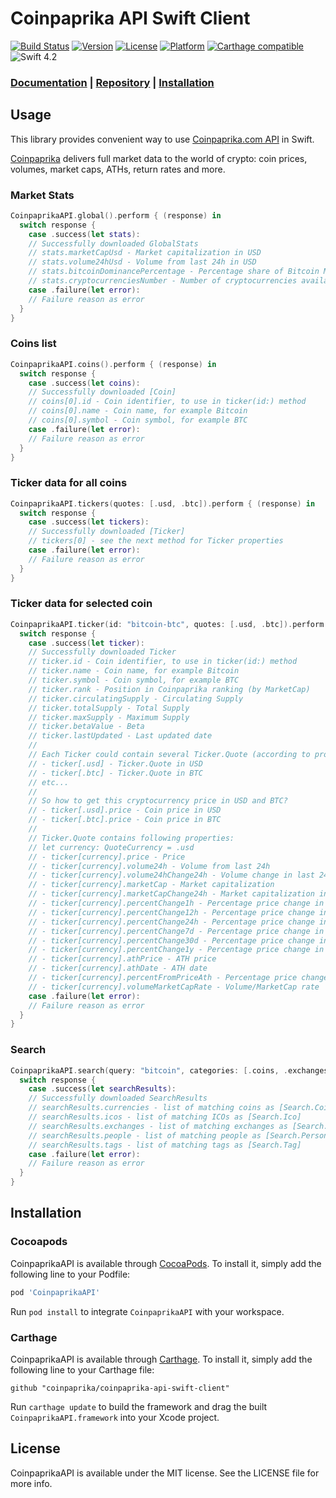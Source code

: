 # Coinpaprika API Swift Client

[![Build Status](https://travis-ci.org/coinpaprika/coinpaprika-api-swift-client.svg?branch=master)](https://travis-ci.org/coinpaprika/coinpaprika-api-swift-client)
[![Version](https://img.shields.io/cocoapods/v/CoinpaprikaAPI.svg?style=flat)](https://cocoapods.org/pods/CoinpaprikaAPI)
[![License](https://img.shields.io/cocoapods/l/CoinpaprikaAPI.svg?style=flat)](https://cocoapods.org/pods/CoinpaprikaAPI)
[![Platform](https://img.shields.io/cocoapods/p/CoinpaprikaAPI.svg?style=flat)](https://cocoapods.org/pods/CoinpaprikaAPI)
[![Carthage compatible](https://img.shields.io/badge/Carthage-compatible-4BC51D.svg?style=flat)](https://github.com/Carthage/Carthage)
![Swift 4.2](https://img.shields.io/badge/swift-4.2-orange.svg)

### [Documentation](https://coinpaprika.github.io/coinpaprika-api-swift-client) | [Repository](https://github.com/coinpaprika/coinpaprika-api-swift-client) | [Installation](#installation)

## Usage

This library provides convenient way to use [Coinpaprika.com API](https://api.coinpaprika.com/) in Swift.

[Coinpaprika](https://coinpaprika.com) delivers full market data to the world of crypto: coin prices, volumes, market caps, ATHs, return rates and more.

### Market Stats

```swift
CoinpaprikaAPI.global().perform { (response) in
  switch response {
    case .success(let stats):
    // Successfully downloaded GlobalStats
    // stats.marketCapUsd - Market capitalization in USD
    // stats.volume24hUsd - Volume from last 24h in USD
    // stats.bitcoinDominancePercentage - Percentage share of Bitcoin MarketCap in Total MarketCap
    // stats.cryptocurrenciesNumber - Number of cryptocurrencies available on Coinpaprika
    case .failure(let error):
    // Failure reason as error
  }
}
```

### Coins list

```swift
CoinpaprikaAPI.coins().perform { (response) in
  switch response {
    case .success(let coins):
    // Successfully downloaded [Coin]
    // coins[0].id - Coin identifier, to use in ticker(id:) method
    // coins[0].name - Coin name, for example Bitcoin
    // coins[0].symbol - Coin symbol, for example BTC
    case .failure(let error):
    // Failure reason as error
  }
}
```

### Ticker data for all coins

```swift
CoinpaprikaAPI.tickers(quotes: [.usd, .btc]).perform { (response) in
  switch response {
    case .success(let tickers):
    // Successfully downloaded [Ticker]
    // tickers[0] - see the next method for Ticker properties
    case .failure(let error):
    // Failure reason as error
  }
}

```

### Ticker data for selected coin

```swift
CoinpaprikaAPI.ticker(id: "bitcoin-btc", quotes: [.usd, .btc]).perform { (response) in
  switch response {
    case .success(let ticker):
    // Successfully downloaded Ticker
    // ticker.id - Coin identifier, to use in ticker(id:) method
    // ticker.name - Coin name, for example Bitcoin
    // ticker.symbol - Coin symbol, for example BTC
    // ticker.rank - Position in Coinpaprika ranking (by MarketCap)
    // ticker.circulatingSupply - Circulating Supply
    // ticker.totalSupply - Total Supply
    // ticker.maxSupply - Maximum Supply
    // ticker.betaValue - Beta
    // ticker.lastUpdated - Last updated date
    //
    // Each Ticker could contain several Ticker.Quote (according to provided quotes parameter). To access to quote for given currency, use subscripting like:
    // - ticker[.usd] - Ticker.Quote in USD
    // - ticker[.btc] - Ticker.Quote in BTC
    // etc...
    //
    // So how to get this cryptocurrency price in USD and BTC?
    // - ticker[.usd].price - Coin price in USD
    // - ticker[.btc].price - Coin price in BTC
    //
    // Ticker.Quote contains following properties:
    // let currency: QuoteCurrency = .usd
    // - ticker[currency].price - Price
    // - ticker[currency].volume24h - Volume from last 24h
    // - ticker[currency].volume24hChange24h - Volume change in last 24h
    // - ticker[currency].marketCap - Market capitalization
    // - ticker[currency].marketCapChange24h - Market capitalization in last 24h
    // - ticker[currency].percentChange1h - Percentage price change in last 1 hour
    // - ticker[currency].percentChange12h - Percentage price change in last 12 hour
    // - ticker[currency].percentChange24h - Percentage price change in last 24 hour
    // - ticker[currency].percentChange7d - Percentage price change in last 7 days
    // - ticker[currency].percentChange30d - Percentage price change in last 30 days
    // - ticker[currency].percentChange1y - Percentage price change in last 1 year
    // - ticker[currency].athPrice - ATH price
    // - ticker[currency].athDate - ATH date
    // - ticker[currency].percentFromPriceAth - Percentage price change from ATH
    // - ticker[currency].volumeMarketCapRate - Volume/MarketCap rate
    case .failure(let error):
    // Failure reason as error
  }
}
```

### Search

```swift
CoinpaprikaAPI.search(query: "bitcoin", categories: [.coins, .exchanges, .icos, .people, .tags], limit: 20).perform { (response) in
  switch response {
    case .success(let searchResults):
    // Successfully downloaded SearchResults
    // searchResults.currencies - list of matching coins as [Search.Coin]
    // searchResults.icos - list of matching ICOs as [Search.Ico]
    // searchResults.exchanges - list of matching exchanges as [Search.Exchange]
    // searchResults.people - list of matching people as [Search.Person]
    // searchResults.tags - list of matching tags as [Search.Tag]
    case .failure(let error):
    // Failure reason as error
  }
}
```

## Installation

### Cocoapods

CoinpaprikaAPI is available through [CocoaPods](https://cocoapods.org). To install it, simply add the following line to your Podfile:

```ruby
pod 'CoinpaprikaAPI'
```

Run `pod install` to integrate `CoinpaprikaAPI` with your workspace.

### Carthage

CoinpaprikaAPI is available through [Carthage](https://github.com/Carthage/Carthage). To install it, simply add the following line to your Carthage file:


```
github "coinpaprika/coinpaprika-api-swift-client"  
```

Run `carthage update` to build the framework and drag the built `CoinpaprikaAPI.framework` into your Xcode project.

## License

CoinpaprikaAPI is available under the MIT license. See the LICENSE file for more info.
